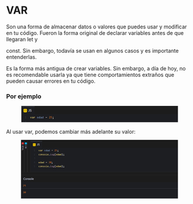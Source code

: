 # VAR

Son una forma de almacenar datos o valores que puedes usar y modificar en tu código. Fueron la forma original de declarar variables antes de que llegaran let y

const. Sin embargo, todavía se usan en algunos casos y es importante entenderlas.

Es la forma más antigua de crear variables. Sin embargo, a día de hoy, no es recomendable usarla ya que tiene comportamientos extraños que pueden causar errores en tu código.

### &#x20;Por ejemplo

<figure><img src="../../.gitbook/assets/image (16).png" alt=""><figcaption></figcaption></figure>

Al usar var, podemos cambiar más adelante su valor:

<figure><img src="../../.gitbook/assets/image (17).png" alt=""><figcaption></figcaption></figure>
